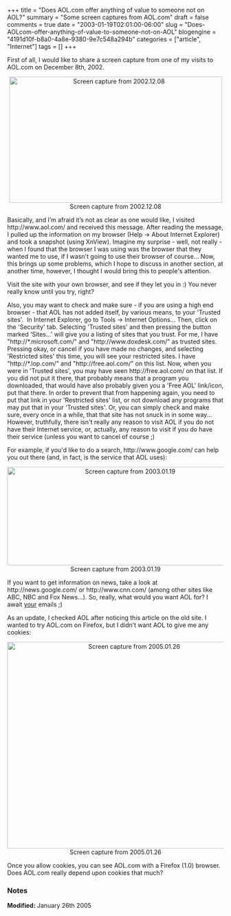 +++
title = "Does AOL.com offer anything of value to someone not on AOL?"
summary = "Some screen captures from AOL.com"
draft = false
comments = true
date = "2003-01-19T02:01:00-06:00"
slug = "Does-AOLcom-offer-anything-of-value-to-someone-not-on-AOL"
blogengine = "4191d10f-b8a0-4a8e-9380-9e7c548a294b"
categories = ["article", "Internet"]
tags = []
+++

<p>
First of all, I would like to share a screen capture from one of my visits to AOL.com on December 8th, 2002.
</p>
<p style="text-align: center">
<img style="width: 495px; height: 293px" src="http://strivinglife.com/files/2003/01/aol_20021208.jpg" alt="Screen capture from 2002.12.08" /><br />
Screen capture from 2002.12.08
</p>
<p>
Basically, and I&rsquo;m afraid it&rsquo;s not as clear as one would like, I visited http://www.aol.com/ and received this message. After reading the message, I pulled up the information on my browser (Help -&gt; About Internet Explorer) and took a snapshot (using XnView). Imagine my surprise - well, not really - when I found that the browser I was using was the browser that they wanted me to use, if I wasn&#39;t going to use their browser of course... Now, this brings up some problems, which I hope to discuss in another section, at another time, however, I thought I would bring this to people&#39;s attention.
</p>
<p>
Visit the site with your own browser, and see if they let you in :) You never really know until you try, right?
</p>
<p>
Also, you may want to check and make sure - if you are using a high end browser - that AOL has not added itself, by various means, to your &#39;Trusted sites&#39;.&nbsp; In Internet Explorer, go to Tools -&gt; Internet Options... Then, click on the &#39;Security&#39; tab. Selecting &#39;Trusted sites&#39; and then pressing the button marked &#39;Sites...&#39; will give you a listing of sites that you trust. For me, I have &quot;http://*.microsoft.com/&quot; and &quot;http://www.doxdesk.com/&quot; as trusted sites. Pressing okay, or cancel if you have made no changes, and selecting &#39;Restricted sites&#39; this time, you will see your restricted sites. I have &quot;http://*.lop.com/&quot; and &quot;http://free.aol.com/&quot; on this list. Now, when you were in &#39;Trusted sites&#39;, you may have seen http://free.aol.com/ on that list. If you did not put it there, that probably means that a program you downloaded, that would have also probably given you a &#39;Free AOL&#39; link/icon, put that there. In order to prevent that from happening again, you need to put that link in your &#39;Restricted sites&#39; list, or not download any programs that may put that in your &#39;Trusted sites&#39;. Or, you can simply check and make sure, every once in a while, that that site has not snuck in in some way... However, truthfully, there isn&#39;t really any reason to visit AOL if you do not have their Internet service, or, actually, any reason to visit if you do have their service (unless you want to cancel of course ;)
</p>
<p>
For example, if you&#39;d like to do a search, http://www.google.com/ can help you out there (and, in fact, is the service that AOL uses):
</p>
<p style="text-align: center">
<img style="width: 556px; height: 229px" src="http://strivinglife.com/files/2003/01/aol_20030119.jpg" alt="Screen capture from 2003.01.19" /><br />
Screen capture from 2003.01.19
</p>
<p>
If you want to get information on news, take a look at http://news.google.com/ or http://www.cnn.com/ (among other sites like ABC, NBC and Fox News...). So, really, what would you want AOL for? I await <u>your</u> emails ;)
</p>
<p>
As an update, I checked AOL after noticing this article on the old site. I wanted to try AOL.com on Firefox, but I didn&rsquo;t want AOL to give me any cookies:
</p>
<p style="text-align: center">
<img style="width: 575px; height: 480px" src="http://strivinglife.com/files/2003/01/aol_20050126.jpg" alt="Screen capture from 2005.01.26" /><br />
Screen capture from 2005.01.26
</p>
<p>
Once you allow cookies, you can see AOL.com with a Firefox (1.0) browser. Does AOL.com really depend upon cookies that much?
</p>
<h3>Notes</h3>
<p>
<strong>Modified:</strong> January 26th 2005
</p>

